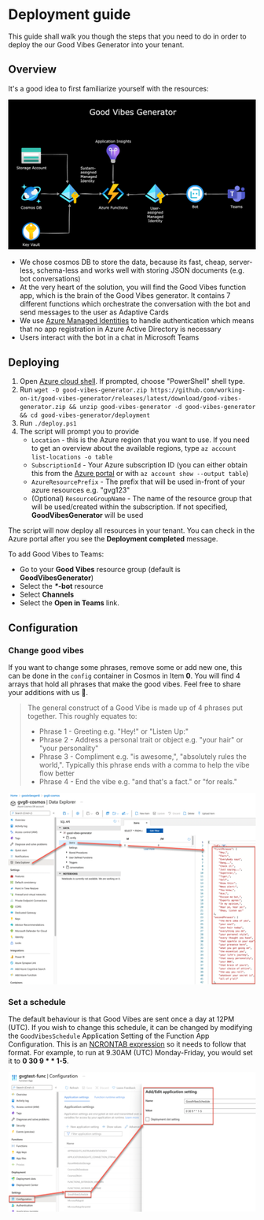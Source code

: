 # Deployment guide

This guide shall walk you though the steps that you need to do in order to deploy the our Good Vibes Generator into your tenant.

## Overview

It's a good idea to first familiarize yourself with the resources:

![Good Vibes Generator overview](media/overview.drawio.png)

* We chose cosmos DB to store the data, because its fast, cheap, server-less, schema-less and works well with storing JSON documents (e.g. bot conversations)
* At the very heart of the solution, you will find the Good Vibes function app, which is the brain of the Good Vibes generator. It contains 7 different functions which orchestrate the conversation with the bot and send messages to the user as Adaptive Cards
* We use [Azure Managed Identities](https://docs.microsoft.com/azure/active-directory/managed-identities-azure-resources/overview) to handle authentication which means that no app registration in Azure Active Directory is necessary
* Users interact with the bot in a chat in Microsoft Teams

## Deploying

1. Open [Azure cloud shell](https://shell.azure.com). If prompted, choose "PowerShell" shell type.
2. Run `wget -O good-vibes-generator.zip https://github.com/working-on-it/good-vibes-generator/releases/latest/download/good-vibes-generator.zip && unzip good-vibes-generator -d good-vibes-generator && cd good-vibes-generator/deployment`
3. Run `./deploy.ps1`
4. The script will prompt you to provide
   * `Location` - this is the Azure region that you want to use. If you need to get an overview about the available regions, type `az account list-locations -o table`
   * `SubscriptionId` - Your Azure subscription ID (you can either obtain this from the [Azure portal](https://portal.azure.com/#blade/Microsoft_Azure_Billing/SubscriptionsBlade) or with `az account show --output table`)
   * `AzureResourcePrefix` - The prefix that will be used in-front of your azure resources e.g. "gvg123"
   * (Optional) `ResourceGroupName` - The name of the resource group that will be used/created within the subscription. If not specified, **GoodVibesGenerator** will be used

The script will now deploy all resources in your tenant. You can check in the Azure portal after you see the **Deployment completed** message.

To add Good Vibes to Teams:

* Go to your **Good Vibes** resource group (default is **GoodVibesGenerator**)
* Select the **_*_-bot** resource
* Select **Channels**
* Select the **Open in Teams** link.

## Configuration

### Change good vibes

If you want to change some phrases, remove some or add new one, this can be done in the `config` container in Cosmos in Item **0**.  You will find 4 arrays that hold all phrases that make the good vibes. Feel free to share your additions with us 💖.

> The general construct of a Good Vibe is made up of 4 phrases put together. This roughly equates to:
>
> * Phrase 1 - Greeting e.g. "Hey!" or "Listen Up:"
> * Phrase 2 - Address a personal trait or object e.g. "your hair" or "your personality"
> * Phrase 3 - Compliment e.g. "is awesome,", "absolutely rules the world,". Typically this phrase ends with a comma to help the vibe flow better
> * Phrase 4 - End the vibe e.g. "and that's a fact." or "for reals."

![Cosmos DB container](media/CosmosDB-container.png)

### Set a schedule

The default behaviour is that Good Vibes are sent once a day at 12PM (UTC). If you wish to change this schedule, it can be changed by modifying the `GoodVibesSchedule` Application Setting of the Function App Configuration. This is an [NCRONTAB expression](https://docs.microsoft.com/en-us/azure/azure-functions/functions-bindings-timer?tabs=csharp#ncrontab-expressions) so it needs to follow that format. For example, to run at 9.30AM (UTC) Monday-Friday, you would set it to **0 30 9 * * 1-5**.

![GoodVibesSchedule](media/GoodVibesSchedule.png)
